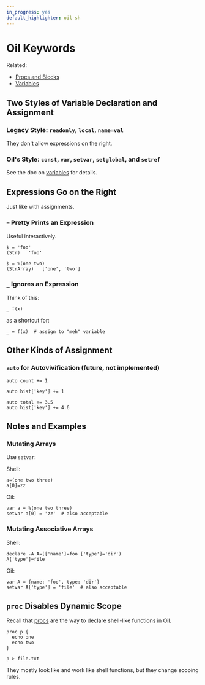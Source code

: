 ```yaml
---
in_progress: yes
default_highlighter: oil-sh
---
```


Oil Keywords
============

Related:

- [Procs and Blocks](oil-proc-func-block.html)
- [Variables](variables.html)

<div id="toc">
</div>

## Two Styles of Variable Declaration and Assignment

### Legacy Style: `readonly`, `local`, `name=val`

They don't allow expressions on the right.

### Oil's Style: `const`, `var`, `setvar`, `setglobal`, and `setref`

See the doc on [variables](variables.html) for details.

## Expressions Go on the Right

Just like with assignments.

### `=` Pretty Prints an Expression

Useful interactively.

    $ = 'foo'
    (Str)   'foo'
    
    $ = %(one two)
    (StrArray)   ['one', 'two']

### `_` Ignores an Expression

Think of this:

    _ f(x)

as a shortcut for:

    _ = f(x)  # assign to "meh" variable


## Other Kinds of Assignment

### `auto` for Autovivification (future, not implemented)

    auto count += 1

    auto hist['key'] += 1

    auto total += 3.5
    auto hist['key'] += 4.6

## Notes and Examples

### Mutating Arrays

Use `setvar`:

Shell:


    a=(one two three)
    a[0]=zz

Oil:

    var a = %(one two three)
    setvar a[0] = 'zz'  # also acceptable

### Mutating Associative Arrays

Shell:

    declare -A A=(['name']=foo ['type']='dir')
    A['type']=file

Oil:

    var A = {name: 'foo', type: 'dir'}
    setvar A['type'] = 'file'  # also acceptable


## `proc` Disables Dynamic Scope

Recall that [procs](oil-proc-func-block.html) are the way to declare shell-like
functions in Oil.

    proc p {
      echo one
      echo two
    }
    
    p > file.txt

They mostly look like and work like shell functions, but they change scoping rules.

<!--

## Variables and Assignment

TODO: Merge this

I just implemented some more Oil language semantics! [1]

In shell (and Python), there's no difference between variable declaration and
mutation.  These are valid:

```
declare x=1  
declare x=2  # mutates x, "declare" is something of a misnomer
x=2  # better way of mutating x
f() {
  local y=1
  local y=2  # mutates y
  y=2  # better way of mutating y
}
```

Likewise, `z=3` can be any of these 3, depending on the context:

1. mutating a local
2. mutating a global
3. creating a new global

In Oil, there are separate keywords for declaring variables and mutating them.

```
var x = 1
var x = 2  # error: it's already declared

setvar x = 2  # successful mutation
set x = 2  # I plan to add shopt -s parse-set to take over the 'set' builtin, which can be replaced with `shopt` or `builtin set`
```

(Ever notice that the set and unset builtins aren't opposites in shell ?!?!)

You can mutate a global from a function:

```
var myglobal = 'g'
f() {
    set myglobal = 'new'
      set other = 'foo'  # error: not declared yet!
}
```

Comments appreciated!

[1] https://github.com/oilshell/oil/commit/54754f3e8298bc3c272416eb0fc96946c8fa0694


Note that `shopt -s all:oil` turns on all the `parse_*` options.
-->
